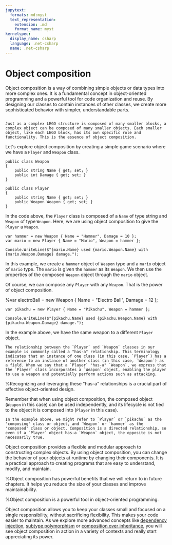 ```yaml
---
jupytext:
  formats: md:myst
  text_representation:
    extension: .md
    format_name: myst
kernelspec:
  display_name: csharp
  language: .net-csharp
  name: .net-csharp
---
```


# Object composition

Object composition is a way of combining simple objects or data types into more complex ones. It is a fundamental concept in object-oriented programming and a powerful tool for code organization and reuse. By designing our classes to contain instances of other classes, we create more sophisticated behavior with simpler, understandable parts.

```{figure} https://cdn.discordapp.com/attachments/1118630713084870736/1129981617667047434/chrokh_LEGO_4x4_f9ab0320-ef6f-4429-82f6-2f5cf0309ef7.png

Just as a complex LEGO structure is composed of many smaller blocks, a complex object can be composed of many smaller objects. Each smaller object, like each LEGO block, has its own specific role and functionality. This is the essence of object composition.
```

Let's explore object composition by creating a simple game scenario where we have a `Player` and `Weapon` class.

```{code-cell}
public class Weapon
{
    public string Name { get; set; }
    public int Damage { get; set; }
}
```

```{code-cell}
public class Player
{
    public string Name { get; set; }
    public Weapon Weapon { get; set; }
}
```

In the code above, the `Player` class is composed of a `Name` of type string and `Weapon` of type `Weapon`. Here, we are using object composition to give the `Player` a `Weapon`.

```{code-cell}
var hammer = new Weapon { Name = "Hammer", Damage = 10 };
var mario = new Player { Name = "Mario", Weapon = hammer };

Console.WriteLine($"{mario.Name} used {mario.Weapon.Name} with {mario.Weapon.Damage} damage.");
```

In this example, we create a `hammer` object of `Weapon` type and a `mario` object of `mario` type. The `mario` is given the `hammer` as its `Weapon`. We then use the properties of the composed `Weapon` object through the `mario` object.

Of course, we can compose any `Player` with any `Weapon`. That is the power of object composition.

%var electroBall = new Weapon { Name = "Electro Ball", Damage = 12 };

```{code-cell}
var pikachu = new Player { Name = "Pikachu", Weapon = hammer };

Console.WriteLine($"{pikachu.Name} used {pikachu.Weapon.Name} with {pikachu.Weapon.Damage} damage.");
```

In the example above, we have the same weapon to a different `Player` object.

```{important}
The relationship between the `Player` and `Weapon` classes in our example is commonly called a "has-a" relationship. This terminology indicates that an instance of one class (in this case, `Player`) has a reference to an instance of another class (in this case, `Weapon`) as a field. When we say that a `Player` "has-a" `Weapon`, we express that the `Player` class incorporates a `Weapon` object, enabling the player to use a weapon and potentially perform actions such as attacking.
```


%Recognizing and leveraging these "has-a" relationships is a crucial part of effective object-oriented design.

Remember that when using object composition, the composed object (`Weapon` in this case) can be used independently, and its lifecycle is not tied to the object it is composed into (`Player` in this case).

```{note}
In the example above, we might refer to `Player` or `pikachu` as the 'composing' class or object, and `Weapon` or `hammer` as the 'composed' class or object. Composition is a directed relationship, so even if a `Player` object has-a `Weapon` object, the opposite is not necessarily true.
```

Object composition provides a flexible and modular approach to constructing complex objects. By using object composition, you can change the behavior of your objects at runtime by changing their components. It is a practical approach to creating programs that are easy to understand, modify, and maintain.

%Object composition has powerful benefits that we will return to in future chapters. It helps you reduce the size of your classes and improve maintainability.

%Object composition is a powerful tool in object-oriented programming.

Object composition allows you to keep your classes small and focused on a single responsibility, without sacrificing flexibility. This makes your code easier to maintain. As we explore more advanced concepts like [dependency injection](dependency-injection), [subtype polymorphism](subtype-polymorphism) or [composition over inheritance](composition-over-inheritance), you will see object composition in action in a variety of contexts and really start appreciating its power.

